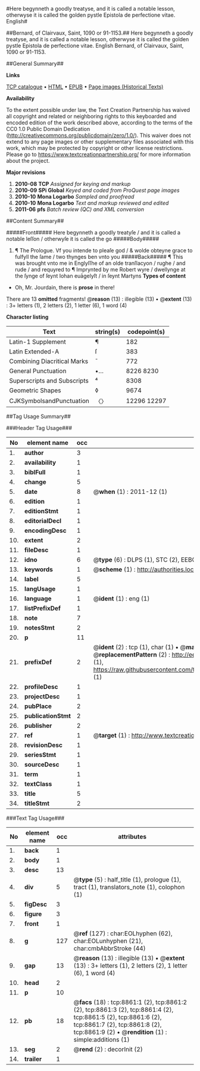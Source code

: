 #Here begynneth a goodly treatyse, and it is called a notable lesson, otherwyse it is called the golden pystle Epistola de perfectione vitae. English#

##Bernard, of Clairvaux, Saint, 1090 or 91-1153.##
Here begynneth a goodly treatyse, and it is called a notable lesson, otherwyse it is called the golden pystle
Epistola de perfectione vitae. English
Bernard, of Clairvaux, Saint, 1090 or 91-1153.

##General Summary##

**Links**

[TCP catalogue](http://www.ota.ox.ac.uk/tcp/)  • 
[HTML](http://tei.it.ox.ac.uk/tcp/Texts-HTML/free/A08/A08854.html)  • 
[EPUB](http://tei.it.ox.ac.uk/tcp/Texts-EPUB/free/A08/A08854.epub) • 
[Page images (Historical Texts)](https://historicaltexts.jisc.ac.uk/eebo-99844076e)

**Availability**

To the extent possible under law, the Text Creation Partnership has waived all copyright and related or neighboring rights to this keyboarded and encoded edition of the work described above, according to the terms of the CC0 1.0 Public Domain Dedication (http://creativecommons.org/publicdomain/zero/1.0/). This waiver does not extend to any page images or other supplementary files associated with this work, which may be protected by copyright or other license restrictions. Please go to https://www.textcreationpartnership.org/ for more information about the project.

**Major revisions**

1. __2010-08__ __TCP__ *Assigned for keying and markup*
1. __2010-09__ __SPi Global__ *Keyed and coded from ProQuest page images*
1. __2010-10__ __Mona Logarbo__ *Sampled and proofread*
1. __2010-10__ __Mona Logarbo__ *Text and markup reviewed and edited*
1. __2011-06__ __pfs__ *Batch review (QC) and XML conversion*

##Content Summary##

#####Front#####
Here begynneth a goodly treatyſe / and it is called a notable leſſon / otherwyſe it is called the go
#####Body#####

1. ¶ The Prologue.
Vf you intende to pleaſe god / & wolde obteyne grace to fulfyll the ſame / two thynges ben vnto you 
#####Back#####
¶ This was brought vnto me in Englyſſhe of an olde tranſlacyon / rughe / and rude / and requyred to ¶ Imprynted by me Robert wyre / dwellynge at the ſynge of ſeynt Iohan euāgelyſt / in ſeynt Martyns 
**Types of content**

  * Oh, Mr. Jourdain, there is **prose** in there!

There are 13 **omitted** fragments! 
 @__reason__ (13) : illegible (13)  •  @__extent__ (13) : 3+ letters (1), 2 letters (2), 1 letter (6), 1 word (4)

**Character listing**


|Text|string(s)|codepoint(s)|
|---|---|---|
|Latin-1 Supplement|¶|182|
|Latin Extended-A|ſ|383|
|Combining             Diacritical Marks|̄|772|
|General Punctuation|•…|8226 8230|
|Superscripts             and Subscripts|⁴|8308|
|Geometric Shapes|◊|9674|
|CJKSymbolsandPunctuation|〈〉|12296 12297|

##Tag Usage Summary##

###Header Tag Usage###

|No|element name|occ|attributes|
|---|---|---|---|
|1.|__author__|3||
|2.|__availability__|1||
|3.|__biblFull__|1||
|4.|__change__|5||
|5.|__date__|8| @__when__ (1) : 2011-12 (1)|
|6.|__edition__|1||
|7.|__editionStmt__|1||
|8.|__editorialDecl__|1||
|9.|__encodingDesc__|1||
|10.|__extent__|2||
|11.|__fileDesc__|1||
|12.|__idno__|6| @__type__ (6) : DLPS (1), STC (2), EEBO-CITATION (1), PROQUEST (1), VID (1)|
|13.|__keywords__|1| @__scheme__ (1) : http://authorities.loc.gov/ (1)|
|14.|__label__|5||
|15.|__langUsage__|1||
|16.|__language__|1| @__ident__ (1) : eng (1)|
|17.|__listPrefixDef__|1||
|18.|__note__|7||
|19.|__notesStmt__|2||
|20.|__p__|11||
|21.|__prefixDef__|2| @__ident__ (2) : tcp (1), char (1)  •  @__matchPattern__ (2) : ([0-9\-]+):([0-9IVX]+) (1), (.+) (1)  •  @__replacementPattern__ (2) : http://eebo.chadwyck.com/downloadtiff?vid=$1&page=$2 (1), https://raw.githubusercontent.com/textcreationpartnership/Texts/master/tcpchars.xml#$1 (1)|
|22.|__profileDesc__|1||
|23.|__projectDesc__|1||
|24.|__pubPlace__|2||
|25.|__publicationStmt__|2||
|26.|__publisher__|2||
|27.|__ref__|1| @__target__ (1) : http://www.textcreationpartnership.org/docs/. (1)|
|28.|__revisionDesc__|1||
|29.|__seriesStmt__|1||
|30.|__sourceDesc__|1||
|31.|__term__|1||
|32.|__textClass__|1||
|33.|__title__|5||
|34.|__titleStmt__|2||


###Text Tag Usage###

|No|element name|occ|attributes|
|---|---|---|---|
|1.|__back__|1||
|2.|__body__|1||
|3.|__desc__|13||
|4.|__div__|5| @__type__ (5) : half_title (1), prologue (1), tract (1), translators_note (1), colophon (1)|
|5.|__figDesc__|3||
|6.|__figure__|3||
|7.|__front__|1||
|8.|__g__|127| @__ref__ (127) : char:EOLhyphen (62), char:EOLunhyphen (21), char:cmbAbbrStroke (44)|
|9.|__gap__|13| @__reason__ (13) : illegible (13)  •  @__extent__ (13) : 3+ letters (1), 2 letters (2), 1 letter (6), 1 word (4)|
|10.|__head__|2||
|11.|__p__|10||
|12.|__pb__|18| @__facs__ (18) : tcp:8861:1 (2), tcp:8861:2 (2), tcp:8861:3 (2), tcp:8861:4 (2), tcp:8861:5 (2), tcp:8861:6 (2), tcp:8861:7 (2), tcp:8861:8 (2), tcp:8861:9 (2)  •  @__rendition__ (1) : simple:additions (1)|
|13.|__seg__|2| @__rend__ (2) : decorInit (2)|
|14.|__trailer__|1||

